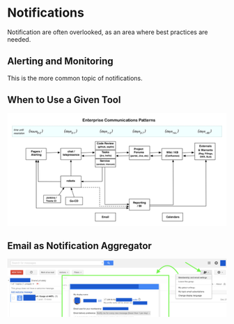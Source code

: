 # Notifications

Notification are often overlooked, as an area where best practices are needed.

## Alerting and Monitoring

This is the more common topic of notifications. 

## When to Use a Given Tool

![](assets/enterprise-time-base-comm-tooling.jpg)

## Email as Notification Aggregator
![](assets/setting-your-own-notification-preferences.jpg)